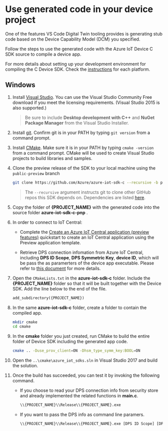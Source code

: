 # Use generated code in your device project

One of the features VS Code Digital Twin tooling provides is generating stub code based on the Device Capability Model (DCM) you specified.

Follow the steps to use the generated code with the Azure IoT Device C SDK source to compile a device app.

For more details about setting up your development environment for compiling the C Device SDK. Check the [instructions](https://github.com/Azure/azure-iot-sdk-c/blob/master/iothub_client/readme.md#compiling-the-c-device-sdk) for each platform.

## Windows

1. Install [Visual Studio](https://www.visualstudio.com/downloads/). You can use the Visual Studio Community Free download if you meet the licensing requirements. (Visual Studio 2015 is also supported.)

    > Be sure to include **Desktop development with C++** and **NuGet Package Manager** from the Visual Studio Installer.

1. Install [git](http://www.git-scm.com/). Confirm git is in your PATH by typing `git version` from a command prompt.

1. Install [CMake](https://cmake.org/). Make sure it is in your PATH by typing `cmake -version` from a command prompt. CMake will be used to create Visual Studio projects to build libraries and samples.

1. Clone the preview release of the SDK to your local machine using the `public-preview` branch
    ```bash
    git clone https://github.com/Azure/azure-iot-sdk-c --recursive -b public-preview
    ```
    > The `--recursive` argument instructs git to clone other GitHub repos this SDK depends on. Dependencies are listed [here](https://github.com/Azure/azure-iot-sdk-c/blob/master/.gitmodules).

1. Copy the folder of **{PROJECT_NAME}** with the generated code into the source folder **azure-iot-sdk-c-pnp** .

1. In order to connect to IoT Central:

    * Complete the [Create an Azure IoT Central application (preview features)](https://docs.microsoft.com/en-us/azure/iot-central/quick-deploy-iot-central-pnp?toc=/azure/iot-central-pnp/toc.json&bc=/azure/iot-central-pnp/breadcrumb/toc.json) quickstart to create an IoT Central application using the Preview application template.

    * Retrieve DPS connection infomation from Azure IoT Central, including **DPS ID Scope**, **DPS Symmetric Key**, **device ID**, which will be pass the as paramerters of the device app executable. Please refer to [this document](https://docs.microsoft.com/en-us/azure/iot-central/concepts-connectivity) for more details.

1. Open the `CMakeLists.txt` in the **azure-iot-sdk-c** folder. Include the **{PROJECT_NAME}** folder so that it will be built together with the Device SDK. Add the line below to the end of the file.
    ```txt
    add_subdirectory({PROJECT_NAME})
    ```

1. In the same **azure-iot-sdk-c** folder, create a folder to contain the compiled app.
    ```bash
    mkdir cmake
    cd cmake
    ```

1. In the **cmake** folder you just created, run CMake to build the entire folder of Device SDK including the generated app code.
    ```bash
    cmake .. -Duse_prov_client=ON -Dhsm_type_symm_key:BOOL=ON

1. Open the `..\cmake\azure_iot_sdks.sln` in Visual Studio 2017 and build the solution.

1. Once the build has succeeded, you can test it by invoking the following command.
    * If you choose to read your DPS connection info from security store and already implemented the related functions in **main.c**.
        ```bash
        \\{PROJECT_NAME}\\Release\\{PROJECT_NAME}.exe
        ```

    * If you want to pass the DPS info as command line paramers.
        ```bash
        \\{PROJECT_NAME}\\Release\\{PROJECT_NAME}.exe [DPS ID Scope] [DPS symmetric key] [device ID]
        ```
